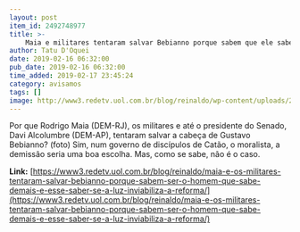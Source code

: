```yaml
---
layout: post
item_id: 2492748977
title: >-
    Maia e militares tentaram salvar Bebianno porque sabem que ele sabe demais, e esse saber, se à luz, inviabiliza a reforma
author: Tatu D'Oquei
date: 2019-02-16 06:32:00
pub_date: 2019-02-16 06:32:00
time_added: 2019-02-17 23:45:24
category: avisamos
tags: []
image: http://www3.redetv.uol.com.br/blog/reinaldo/wp-content/uploads/2018/10/bebianno-um-dos-bracos-de-bolsonaro-ja-se-apresenta-para-ministerio-da-justica-embora-evidencie-ignorar-regra-elementar-da-democracia.jpg
---
```


Por que Rodrigo Maia (DEM-RJ), os militares e até o presidente do Senado, Davi Alcolumbre (DEM-AP), tentaram salvar a cabeça de Gustavo Bebianno? (foto) Sim, num governo de discípulos de Catão, o moralista, a demissão seria uma boa escolha. Mas, como se sabe, não é o caso.

**Link:** [https://www3.redetv.uol.com.br/blog/reinaldo/maia-e-os-militares-tentaram-salvar-bebianno-porque-sabem-ser-o-homem-que-sabe-demais-e-esse-saber-se-a-luz-inviabiliza-a-reforma/](https://www3.redetv.uol.com.br/blog/reinaldo/maia-e-os-militares-tentaram-salvar-bebianno-porque-sabem-ser-o-homem-que-sabe-demais-e-esse-saber-se-a-luz-inviabiliza-a-reforma/)

